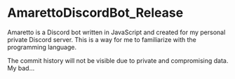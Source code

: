 # AmarettoDiscordBot_Release
Amaretto is a Discord bot written in JavaScript and created for my personal private Discord server. This is a way for me to familiarize with the programming language.

The commit history will not be visible due to private and compromising data. My bad...
